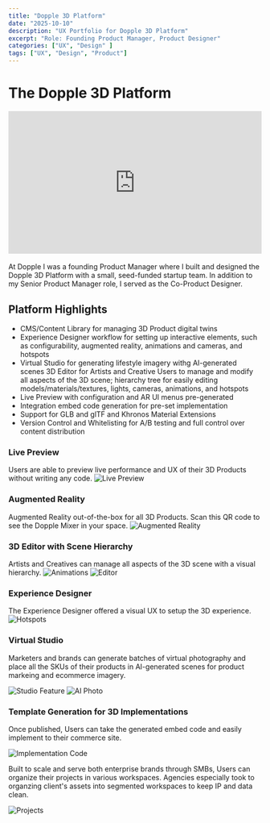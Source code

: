 ```yaml
---
title: "Dopple 3D Platform"
date: "2025-10-10"
description: "UX Portfolio for Dopple 3D Platform"
excerpt: "Role: Founding Product Manager, Product Designer"
categories: ["UX", "Design" ]
tags: ["UX", "Design", "Product"]
---
```

# The Dopple 3D Platform

<iframe
  src="https://player.mux.com/JCAK7J01f0201XK9gM8AoazG00Xa7XPWPtCGgSnfGf1iPgs?metadata-video-title=Dopple-Luggage-Config-Highlight&video-title=Dopple-Luggage-Config-Highlight"
  style="width: 100%; border: none; aspect-ratio: 450/253;"
  allow="accelerometer; gyroscope; autoplay; encrypted-media; picture-in-picture;"
  allowfullscreen
></iframe>
<br><br>
At Dopple I was a founding Product Manager where I built and designed the Dopple 3D Platform with a small, seed-funded startup team. 
In addition to my Senior Product Manager role, I served as the Co-Product Designer.

## Platform Highlights
* CMS/Content Library for managing 3D Product digital twins
* Experience Designer workflow for setting up interactive elements, such as configurability, augmented reality, animations and cameras, and hotspots
* Virtual Studio for generating lifestyle imagery withg AI-generated scenes
3D Editor for Artists and Creative Users to manage and modify all aspects of the 3D scene; hierarchy tree for easily editing models/materials/textures, lights, cameras, animations, and hotspots
* Live Preview with configuration and AR UI menus pre-generated
* Integration embed code generation for pre-set implementation
* Support for GLB and glTF and Khronos Material Extensions 
* Version Control and Whitelisting for A/B testing and full control over content distribution

### Live Preview
Users are able to preview live performance and UX of their 3D Products without writing any code.
![Live Preview](../../assets/blogImg/Dopple-LivePreview.png)

### Augmented Reality
Augmented Reality out-of-the-box for all 3D Products. Scan this QR code to see the Dopple Mixer in your space.
![Augmented Reality](../../assets/blogImg/mixerAR.png)

### 3D Editor with Scene Hierarchy
Artists and Creatives can manage all aspects of the 3D scene with a visual hierarchy.
![Animations](../../assets/blogImg/Dopple-Animation.png)
![Editor](../../assets/blogImg/Dopple-Editor.png)

### Experience Designer
The Experience Designer offered a visual UX to setup the 3D experience.
![Hotspots](../../assets/blogImg/Dopple-Hotspots.png)

### Virtual Studio
Marketers and brands can generate batches of virtual photography and place all the SKUs of their products in AI-generated scenes for product markeing and ecommerce imagery.

![Studio Feature](../../assets/blogImg/Dopple-VirtualStudio.png)
![AI Photo](../../assets/blogImg/Dopple-VirtualStudio-AI.png)

### Template Generation for 3D Implementations 
Once published, Users can take the generated embed code and easily implement to their commerce site.

![Implementation Code](../../assets/blogImg/Dopple-Implementation.png)

Built to scale and serve both enterprise brands through SMBs, Users can organize their projects in various workspaces. Agencies especially took to organzing client's assets into segmented workspaces to keep IP and data clean.

![Projects](../../assets/blogImg/WorkspaceHome.png)




